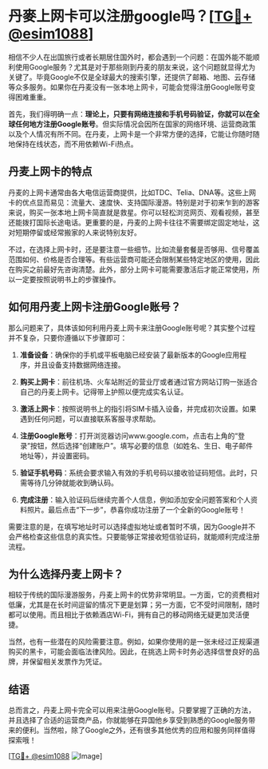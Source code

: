 # 丹麥上网卡可以注册google吗？[[TG💪+ @esim1088](https://t.me/s/esim1088)]

相信不少人在出国旅行或者长期居住国外时，都会遇到一个问题：在国外能不能顺利使用Google服务？尤其是对于那些刚到丹麦的朋友来说，这个问题就显得尤为关键了。毕竟Google不仅是全球最大的搜索引擎，还提供了邮箱、地图、云存储等众多服务。如果你在丹麦没有一张本地上网卡，可能会觉得注册Google账号变得困难重重。

首先，我们得明确一点：**理论上，只要有网络连接和手机号码验证，你就可以在全球任何地方注册Google账号**。但实际情况会因所在国家的网络环境、运营商政策以及个人情况有所不同。在丹麦，上网卡是一个非常方便的选择，它能让你随时随地保持在线状态，而不用依赖Wi-Fi热点。

## 丹麦上网卡的特点

丹麦的上网卡通常由各大电信运营商提供，比如TDC、Telia、DNA等。这些上网卡的优点显而易见：流量大、速度快、支持国际漫游。特别是对于初来乍到的游客来说，购买一张本地上网卡简直就是救星。你可以轻松浏览网页、观看视频，甚至还能拨打国际长途电话。更重要的是，丹麦的上网卡往往不需要绑定固定地址，这对短期停留或经常搬家的人来说特别友好。

不过，在选择上网卡时，还是要注意一些细节。比如流量套餐是否够用、信号覆盖范围如何、价格是否合理等。有些运营商可能还会限制某些特定地区的使用，因此在购买之前最好先咨询清楚。此外，部分上网卡可能需要激活后才能正常使用，所以一定要按照说明书上的步骤操作。

## 如何用丹麦上网卡注册Google账号？

那么问题来了，具体该如何利用丹麦上网卡来注册Google账号呢？其实整个过程并不复杂，只要你遵循以下步骤即可：

1. **准备设备**：确保你的手机或平板电脑已经安装了最新版本的Google应用程序，并且设备支持数据网络连接。
   
2. **购买上网卡**：前往机场、火车站附近的营业厅或者通过官方网站订购一张适合自己的丹麦上网卡。记得带上护照以便完成实名认证。

3. **激活上网卡**：按照说明书上的指引将SIM卡插入设备，并完成初次设置。如果遇到任何问题，可以直接联系客服寻求帮助。

4. **注册Google账号**：打开浏览器访问www.google.com，点击右上角的“登录”按钮，然后选择“创建账户”。填写必要的信息（如姓名、生日、电子邮件地址等），并设置密码。

5. **验证手机号码**：系统会要求输入有效的手机号码以接收验证码短信。此时，只需等待几分钟就能收到确认码。

6. **完成注册**：输入验证码后继续完善个人信息，例如添加安全问题答案和个人资料照片。最后点击“下一步”，恭喜你成功注册了一个全新的Google账号！

需要注意的是，在填写地址时可以选择虚拟地址或者暂时不填，因为Google并不会严格检查这些信息的真实性。只要能够正常接收短信验证码，就能顺利完成注册流程。

## 为什么选择丹麦上网卡？

相较于传统的国际漫游服务，丹麦上网卡的优势非常明显。一方面，它的资费相对低廉，尤其是在长时间逗留的情况下更是划算；另一方面，它不受时间限制，随时都可以使用。而且相比于依赖酒店Wi-Fi，拥有自己的移动网络无疑更加灵活便捷。

当然，也有一些潜在的风险需要注意。例如，如果你使用的是一张未经过正规渠道购买的黑卡，可能会面临法律风险。因此，在挑选上网卡时务必选择信誉良好的品牌，并保留相关发票作为凭证。

## 结语

总而言之，丹麦上网卡完全可以用来注册Google账号。只要掌握了正确的方法，并且选择了合适的运营商产品，你就能够在异国他乡享受到熟悉的Google服务带来的便利。当然啦，除了Google之外，还有很多其他优秀的应用和服务同样值得探索哦！

[[TG💪+ @esim1088](https://t.me/s/esim1088) ![Image](https://i.postimg.cc/4NQfJmqS/Snipaste-2025-05-13-00-14-12.png)]